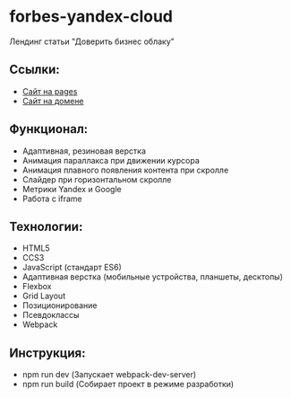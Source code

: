 # forbes-yandex-cloud

Лендинг статьи "Доверить бизнес облаку"

## Ссылки:

- [Сайт на pages](https://apant94.github.io/forbes-yandex-cloud/)
- [Cайт на домене]([https://easyhrs.hopto.org/](https://www.forbes.ru/special/yandexcloud/index.html?erid=4CQwVszH9pUkKkLs82c))

## Функционал:

- Адаптивная, резиновая верстка
- Анимация параллакса при движении курсора
- Анимация плавного появления контента при скролле
- Слайдер при горизонтальном скролле
- Метрики Yandex и Google
- Работа с iframe

## Технологии:

- HTML5
- CCS3
- JavaScript (стандарт ES6)
- Адаптивная верстка (мобильные устройства, планшеты, десктопы)
- Flexbox
- Grid Layout
- Позиционирование
- Псевдоклассы
- Webpack

## Инструкция:

- npm run dev (Запускает webpack-dev-server)
- npm run build (Собирает проект в режиме разработки)
